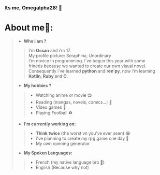 ### Its me, Omegalpha28! 👋

# About me💬:

> - **Who i am ?**
>> I'm **Ossan** and i'm 17. <br>
  My profile picture: Seraphina, Unordinary <br>
  I'm novice in programming. I've begun this year with some frineds because we wanted to create our own visual novel. <br>
  Consequently i've learned **python** and **ren'py**, now i'm learning **Kotlin**, **Ruby** and **C**.
> - **My hobbies ?**
>>  - Watching anime or movie :tv: <br>
>>  - Reading (mangas, novels, comics...) :book: <br>
>>  - Video games :space_invader: <br>
>>  - Playing Football :soccer: <br> 
> - **I'm currently working on:**
>> - **Think twice** (the worst vn you've ever seen) :sob:
>> - i've planning to create my rpg game one day 🤔
>> - My own opening generator
> - **My Spoken Languages:**
>> - French (my native language bro 🥖)
>> - English (Because why not)




#

<!--
**Omegalpha28/Omegalpha28** is a ✨ _special_ ✨ repository because its `README.md` (this file) appears on your GitHub profile.

Here are some ideas to get you started:

- 🔭 I’m currently working on ...
- 🌱 I’m currently learning ...
- 👯 I’m looking to collaborate on ...
- 🤔 I’m looking for help with ...
- 💬 Ask me about ...
- 📫 How to reach me: ...
- 😄 Pronouns: ...
- ⚡ Fun fact: ...
-->
